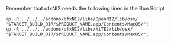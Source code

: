 Remember that ofxNI2 needs the following lines in the Run Script

```
cp -R ../../../addons/ofxNI2/libs/OpenNI2/lib/osx/ "$TARGET_BUILD_DIR/$PRODUCT_NAME.app/Contents/MacOS/";
cp -R ../../../addons/ofxNI2/libs/NiTE2/lib/osx/ "$TARGET_BUILD_DIR/$PRODUCT_NAME.app/Contents/MacOS/";
```